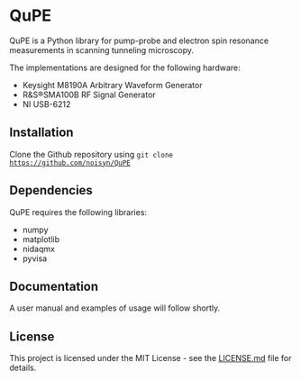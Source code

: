 # QuPE
QuPE is a Python library for pump-probe and electron spin resonance measurements in scanning tunneling microscopy. 

The implementations are designed for the following hardware: 
- Keysight M8190A Arbitrary Waveform Generator
- R&S®SMA100B RF Signal Generator
- NI USB-6212

## Installation
Clone the Github repository using
<code>git clone https://github.com/noisyn/QuPE</code>

## Dependencies
QuPE requires the following libraries:
- numpy
- matplotlib
- nidaqmx
- pyvisa

## Documentation
A user manual and examples of usage will follow shortly.

## License
This project is licensed under the MIT License - see the [LICENSE.md](LICENSE.md) file for details.